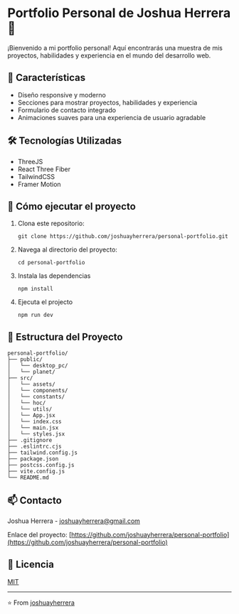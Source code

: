 # Portfolio Personal de Joshua Herrera 🚀

¡Bienvenido a mi portfolio personal! Aquí encontrarás una muestra de mis proyectos, habilidades y experiencia en el mundo del desarrollo web.

## 🌟 Características

- Diseño responsive y moderno
- Secciones para mostrar proyectos, habilidades y experiencia
- Formulario de contacto integrado
- Animaciones suaves para una experiencia de usuario agradable

## 🛠️ Tecnologías Utilizadas

- ThreeJS
- React Three Fiber
- TailwindCSS
- Framer Motion

## 🚀 Cómo ejecutar el proyecto

1. Clona este repositorio:
   ```
   git clone https://github.com/joshuayherrera/personal-portfolio.git
   ```
2. Navega al directorio del proyecto:
   ```
   cd personal-portfolio
   ```
3. Instala las dependencias
   ```
   npm install
   ```
4. Ejecuta el projecto
   ```
   npm run dev
   ```

## 📂 Estructura del Proyecto

```
personal-portfolio/
├── public/
│   └── desktop_pc/
│   └── planet/
├── src/
│   └── assets/
│   └── components/
│   └── constants/
│   └── hoc/
│   └── utils/
│   └── App.jsx
│   └── index.css
│   └── main.jsx
│   └── styles.jsx
├── .gitignore
├── .eslintrc.cjs
├── tailwind.config.js
├── package.json
├── postcss.config.js
├── vite.config.js
└── README.md
```

## 📫 Contacto

Joshua Herrera - [joshuayherrera@gmail.com](mailto:joshuayherrera@gmail.com)

Enlace del proyecto: [https://github.com/joshuayherrera/personal-portfolio](https://github.com/joshuayherrera/personal-portfolio)

## 📜 Licencia

[MIT](https://choosealicense.com/licenses/mit/)

---

⭐️ From [joshuayherrera](https://github.com/joshuayherrera)
